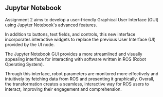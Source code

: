 ## Jupyter Notebook

Assignment 2 aims to develop a user-friendly Graphical User Interface (GUI) using Jupyter Notebook's advanced features. 

In addition to buttons, text fields, and controls, this new interface incorporates interactive widgets to replace the previous User Interface (UI) provided by the UI node. 

The Jupyter Notebook GUI provides a more streamlined and visually appealing interface for interacting with software written in ROS (Robot Operating System).

Through this interface, robot parameters are monitored more effectively and intuitively by fetching data from ROS and presenting it graphically. Overall, the transformation creates a seamless, interactive way for ROS users to interact, improving their engagement and comprehension.
